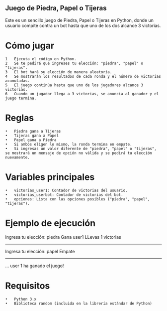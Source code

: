 ## Juego de Piedra, Papel o Tijeras

Este es un sencillo juego de Piedra, Papel o Tijeras en Python, donde un usuario compite contra un bot hasta que uno de los dos alcance 3 victorias.

# Cómo jugar

	1	Ejecuta el código en Python.
	2	Se te pedirá que ingreses tu elección: "piedra", "papel" o "tijeras".
	3	El bot hará su elección de manera aleatoria.
	4	Se mostrarán los resultados de cada ronda y el número de victorias acumuladas.
	5	El juego continúa hasta que uno de los jugadores alcance 3 victorias.
	6	Cuando un jugador llega a 3 victorias, se anuncia al ganador y el juego termina.

# Reglas

	•	Piedra gana a Tijeras
	•	Tijeras gana a Papel
	•	Papel gana a Piedra
	•	Si ambos eligen lo mismo, la ronda termina en empate.
	•	Si ingresas un valor diferente de "piedra", "papel" o "tijeras", se mostrará un mensaje de opción no válida y se pedirá tu elección nuevamente.

# Variables principales

	•	victorias_user1: Contador de victorias del usuario.
	•	victorias_userbot: Contador de victorias del bot.
	•	opciones: Lista con las opciones posibles ("piedra", "papel", "tijeras").


# Ejemplo de ejecución

Ingresa tu elección: piedra
Gana user1
LLevas 1 victorias
___________________________________
Ingresa tu elección: papel
Empate
___________________________________
…
user 1 ha ganado el juego!

# Requisitos
	•	Python 3.x
	•	Biblioteca random (incluida en la librería estándar de Python)
    
